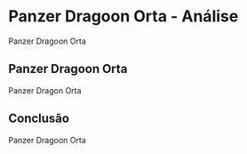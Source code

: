 ---
---

# Panzer Dragoon Orta - Análise

Panzer Dragoon Orta

## Panzer Dragoon Orta

Panzer Dragon Orta

## Conclusão

Panzer Dragoon Orta
